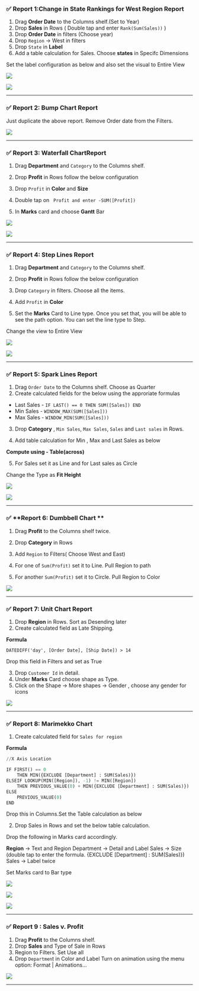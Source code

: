 



### ✅ **Report 1:Change in State Rankings for West Region Report**


1. Drag **Order Date** to the Columns shelf.(Set to Year)
2. Drop **Sales** in Rows ( Double tap and enter `Rank(Sum(Sales))` )
3. Drop **Order Date** in filters (Choose year)
4. Drop `Region` -> West in filters
5. Drop `State` in **Label**
6. Add a table calculation for Sales. Choose **states** in Specifc Dimensions

Set the label configuration as below and also set the visual to Entire View

![](https://github.com/Neha-Chiluka/tableau-fundamentals/blob/master/pic_10/1.png?raw=true)

![](https://github.com/Neha-Chiluka/tableau-fundamentals/blob/master/pic_10/1.1.png?raw=true)

---

### ✅ **Report 2: Bump Chart Report**

Just duplicate the above report. Remove Order date from the Filters. 


![](https://github.com/Neha-Chiluka/tableau-fundamentals/blob/master/pic_10/2.png?raw=true)

---

### ✅ **Report 3: Waterfall ChartReport**


1. Drag **Department**  and `Category` to the Columns shelf.
2. Drop **Profit** in Rows follow the below configuration

3. Drop `Profit` in **Color** and **Size**
4. Double tap on ` Profit and enter -SUM([Profit])`
5. In **Marks** card and choose **Gantt** Bar

![](https://github.com/Neha-Chiluka/tableau-fundamentals/blob/master/pic_10/3.png?raw=true)

![](https://github.com/Neha-Chiluka/tableau-fundamentals/blob/master/pic_10/3.1.png?raw=true)

----

### ✅ **Report 4: Step Lines Report**


1. Drag **Department**  and `Category` to the Columns shelf.
2. Drop **Profit** in Rows follow the below configuration

3. Drop `Category` in filters. Choose all the items.
4. Add `Profit` in **Color**
5. Set the **Marks** Card to Line type. Once you set that, you will be able to see the path option. You can set the line type to Step.

Change the view to Entire View

![](https://github.com/Neha-Chiluka/tableau-fundamentals/blob/master/pic_10/4.png?raw=true)

![](https://github.com/Neha-Chiluka/tableau-fundamentals/blob/master/pic_10/4.1.png?raw=true)

-----


### ✅ **Report 5: Spark Lines Report**


1. Drag `Order Date` to the Columns shelf. Choose as Quarter
2. Create calculated fields for the below using the approriate formulas

- Last Sales - `IF LAST() == 0 THEN SUM([Sales]) END`
- Min Sales - `WINDOW_MAX(SUM([Sales]))`
- Max Sales - `WINDOW_MIN(SUM([Sales]))`

3. Drop **Category** , `Min Sales`, `Max Sales`, `Sales` and `Last sales` in Rows.

4. Add table calculation for Min , Max and Last Sales as below

**Compute using - Table(across)**

5. For Sales set it as Line and for Last sales as Circle

Change the Type as **Fit Height**

![](https://github.com/Neha-Chiluka/tableau-fundamentals/blob/master/pic_10/5.png?raw=true)

![](https://github.com/Neha-Chiluka/tableau-fundamentals/blob/master/pic_10/5.1.png?raw=true)

-----

### ✅ **Report 6: Dumbbell Chart **



1. Drag **Profit** to the Columns shelf twice.
2. Drop **Category** in Rows 
3. Add `Region` to Filters( Choose West and East)

4. For one of `Sum(Profit)` set it to Line. Pull Region to path
5. For another `Sum(Profit)` set it to Circle. Pull Region to Color

![](https://github.com/Neha-Chiluka/tableau-fundamentals/blob/master/pic_10/6.png?raw=true)


 -----
 ### ✅ **Report 7: Unit Chart Report**

1. Drop **Region** in Rows. Sort as Desending later
2. Create calculated field as Late Shipping.

**Formula**

`DATEDIFF('day', [Order Date], [Ship Date]) > 14`

Drop this field in Filters and set as True

3. Drop `Customer Id` in detail.
4. Under **Marks** Card choose shape as Type.
5. Click on the Shape -> More shapes -> Gender , choose any gender for icons


![](https://github.com/Neha-Chiluka/tableau-fundamentals/blob/master/pic_10/7.png?raw=true)


---------

### ✅ Report 8: Marimekko Chart  

1. Create calculated field for `Sales for region`

**Formula**

```python
//X Axis Location

IF FIRST() == 0
    THEN MIN({EXCLUDE [Department] : SUM(Sales)})
ELSEIF LOOKUP(MIN([Region]), -1) != MIN([Region])
    THEN PREVIOUS_VALUE(0) + MIN({EXCLUDE [Department] : SUM(Sales)})
ELSE
    PREVIOUS_VALUE(0)
END

```
Drop this in Columns.Set the Table calculation as below


2. Drop Sales in Rows and set the below table calculation.

Drop the following in Marks card accordingly.

**Region** -> Text and Region
Department -> Detail and Label
Sales -> Size (double tap to enter the formula. {EXCLUDE [Department] : SUM(Sales)})
Sales -> Label twice

Set Marks card to Bar type

![](https://github.com/Neha-Chiluka/tableau-fundamentals/blob/master/pic_10/8.png?raw=true)

![](https://github.com/Neha-Chiluka/tableau-fundamentals/blob/master/pic_10/8.1.png?raw=true)

![](https://github.com/Neha-Chiluka/tableau-fundamentals/blob/master/pic_10/8.2.png?raw=true)

------------------


### ✅ **Report 9 : Sales v. Profit**

1. Drag **Profit** to the Columns shelf.
2. Drop **Sales** and Type of Sale in Rows 
3. Region to Filters. Set Use all
4. Drop `Departmen`t in Color and Label
Turn on animation using the menu option: Format | Animations...


![](https://github.com/Neha-Chiluka/tableau-fundamentals/blob/master/pic_10/9.png?raw=true)

---
